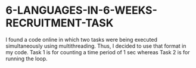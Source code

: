 # 6-LANGUAGES-IN-6-WEEKS-RECRUITMENT-TASK

I found a code online in which two tasks were being executed simultaneously using multithreading. Thus, I decided to use that format in my code.
Task 1 is for counting a time period of 1 sec whereas Task 2 is for running the loop. 
